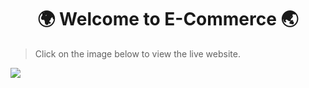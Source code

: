 <h1 align="center">🌍 Welcome to E-Commerce 🌏</h1>

> Click on the image below to view the live website.
> 
[<img src="https://res.cloudinary.com/dojn5va73/image/upload/v1675641263/wearably-home_ophexi.png" >](https://e-commerce-zl6k.onrender.com/)